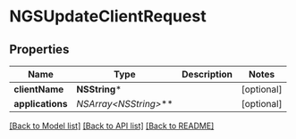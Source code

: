 # NGSUpdateClientRequest

## Properties
Name | Type | Description | Notes
------------ | ------------- | ------------- | -------------
**clientName** | **NSString*** |  | [optional] 
**applications** | **NSArray&lt;NSString*&gt;*** |  | [optional] 

[[Back to Model list]](../README.md#documentation-for-models) [[Back to API list]](../README.md#documentation-for-api-endpoints) [[Back to README]](../README.md)


